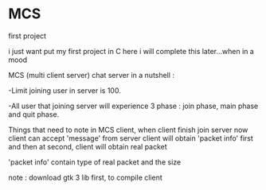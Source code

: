 # MCS
first project

i just want put my first project in C here
i will complete this later...when in a mood

MCS (multi client server) chat server in a nutshell :

-Limit joining user in server is 100.

-All user that joining server will experience 3 phase : join phase, main phase and quit phase.

Things that need to note in MCS client, when client finish join server now client can accept 'message' from server
client will obtain 'packet info' first and then at second, client will obtain real packet

'packet info' contain type of real packet and the size

note :
download gtk 3 lib first, to compile client
